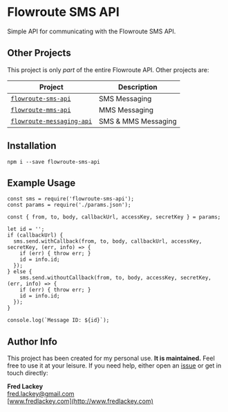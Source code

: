 # Flowroute SMS API
Simple API for communicating with the Flowroute SMS API.

## Other Projects  
This project is only *part* of the entire Flowroute API.  Other projects are:

|  Project  |  Description  |
|-----------|---------------|
|  [`flowroute-sms-api`](https://github.com/FredLackey/flowroute-sms-api)  |  SMS Messaging  |
|  [`flowroute-mms-api`](https://github.com/FredLackey/flowroute-mms-api)  |  MMS Messaging  |
|  [`flowroute-messaging-api`](https://github.com/FredLackey/flowroute-messaging-api)  |  SMS & MMS Messaging  |

## Installation  
```
npm i --save flowroute-sms-api
```

## Example Usage  
```
const sms = require('flowroute-sms-api');
const params = require('./params.json');

const { from, to, body, callbackUrl, accessKey, secretKey } = params;

let id = '';
if (callbackUrl) {
  sms.send.withCallback(from, to, body, callbackUrl, accessKey, secretKey, (err, info) => {
    if (err) { throw err; }
    id = info.id;
  });
} else {
    sms.send.withoutCallback(from, to, body, accessKey, secretKey, (err, info) => {
    if (err) { throw err; }
    id = info.id;
  });
}

console.log(`Message ID: ${id}`);
```

## Author Info  
This project has been created for my personal use.  **It is maintained.**  Feel free to use it at your leisure.  If you need help, either open an [issue](https://github.com/FredLackey/flowroute-sms-api/issues) or get in touch directly:  

**Fred Lackey**  
[fred.lackey@gmail.com](mailto://fred.lackey@gmail.com)  
[www.fredlackey.com](http://www.fredlackey.com)